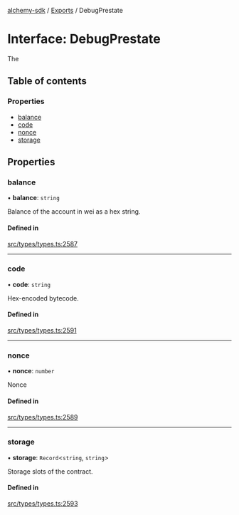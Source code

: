 [alchemy-sdk](../README.md) / [Exports](../modules.md) / DebugPrestate

# Interface: DebugPrestate

The

## Table of contents

### Properties

- [balance](DebugPrestate.md#balance)
- [code](DebugPrestate.md#code)
- [nonce](DebugPrestate.md#nonce)
- [storage](DebugPrestate.md#storage)

## Properties

### balance

• **balance**: `string`

Balance of the account in wei as a hex string.

#### Defined in

[src/types/types.ts:2587](https://github.com/alchemyplatform/alchemy-sdk-js/blob/905f87c/src/types/types.ts#L2587)

___

### code

• **code**: `string`

Hex-encoded bytecode.

#### Defined in

[src/types/types.ts:2591](https://github.com/alchemyplatform/alchemy-sdk-js/blob/905f87c/src/types/types.ts#L2591)

___

### nonce

• **nonce**: `number`

Nonce

#### Defined in

[src/types/types.ts:2589](https://github.com/alchemyplatform/alchemy-sdk-js/blob/905f87c/src/types/types.ts#L2589)

___

### storage

• **storage**: `Record`<`string`, `string`\>

Storage slots of the contract.

#### Defined in

[src/types/types.ts:2593](https://github.com/alchemyplatform/alchemy-sdk-js/blob/905f87c/src/types/types.ts#L2593)

